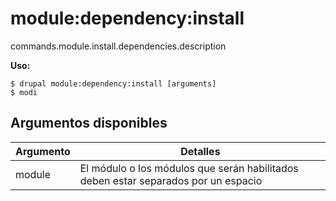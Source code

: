 # module:dependency:install
commands.module.install.dependencies.description

**Uso:**
```
$ drupal module:dependency:install [arguments]
$ modi  
```

## Argumentos disponibles
Argumento | Detalles
---------|-------------
module | El módulo o los módulos que serán habilitados deben estar separados por un espacio
